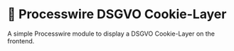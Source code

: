 # 🍪 Processwire DSGVO Cookie-Layer
A simple Processwire module to display a DSGVO Cookie-Layer on the frontend.
